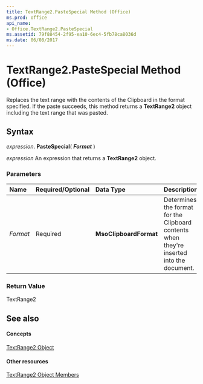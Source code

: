 ```yaml
---
title: TextRange2.PasteSpecial Method (Office)
ms.prod: office
api_name:
- Office.TextRange2.PasteSpecial
ms.assetid: 79f88454-2f95-ea10-6ec4-5fb78ca8036d
ms.date: 06/08/2017
---
```



# TextRange2.PasteSpecial Method (Office)

Replaces the text range with the contents of the Clipboard in the format specified. If the paste succeeds, this method returns a **TextRange2** object including the text range that was pasted.


## Syntax

 _expression_. **PasteSpecial**( **_Format_** )

 _expression_ An expression that returns a **TextRange2** object.


### Parameters



|**Name**|**Required/Optional**|**Data Type**|**Description**|
|:-----|:-----|:-----|:-----|
| _Format_|Required|**MsoClipboardFormat**|Determines the format for the Clipboard contents when they're inserted into the document.|

### Return Value

TextRange2


## See also


#### Concepts


[TextRange2 Object](textrange2-object-office.md)
#### Other resources


[TextRange2 Object Members](textrange2-members-office.md)

